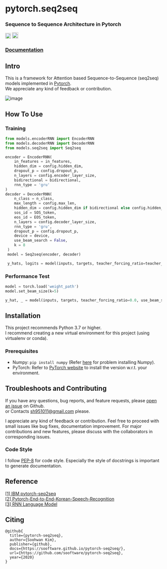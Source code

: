 # pytorch.seq2seq
  
### Sequence to Sequence Architecture in Pytorch  
[<img src="https://github.com/gentaiscool/end2end-asr-pytorch/raw/master/img/pytorch-logo-dark.png" height=18>](https://pytorch.org/) <img src="https://img.shields.io/badge/License-Apache--2.0-yellow" height=20>
  
### [**Documentation**](https://sooftware.github.io/pytorch-seq2seq/)
  
## Intro
  
This is a framework for Attention based Sequence-to-Sequence (seq2seq) models implemented in [Pytorch](https://pytorch.org/).  
We appreciate any kind of feedback or contribution.  
   
![image](https://user-images.githubusercontent.com/42150335/80314394-59844280-882c-11ea-924b-a3d714c78324.png)
  
## How To Use  
  
### Training

```python
from models.encoderRNN import EncoderRNN
from models.decoderRNN import DecoderRNN
from models.seq2seq import Seq2seq

encoder = EncoderRNN(
    in_features = in_features, 
    hidden_dim = config.hidden_dim, 
    dropout_p = config.dropout_p, 
    n_layers = config.encoder_layer_size, 
    bidirectional = bidirectional, 
    rnn_type = 'gru'
)
decoder = DecoderRNN(
    n_class = n_class, 
    max_length = config.max_len, 
    hidden_dim = config.hidden_dim if bidirectional else config.hidden_dim << 1,
    sos_id = SOS_token, 
    eos_id = EOS_token,
    n_layers = config.decoder_layer_size, 
    rnn_type = 'gru', 
    dropout_p = config.dropout_p,
    device = device, 
    use_beam_search = False, 
    k = 8
 )
 model = Seq2seq(encoder, decoder)

 y_hats, logits = model(inputs, targets, teacher_forcing_ratio=teacher_forcing_ratio)
```
  
### Performance Test
```python
model = torch.load('weight_path')
model.set_beam_size(k=5)

y_hat, _ = model(inputs, targets, teacher_forcing_ratio=0.0, use_beam_search=True)
```

## Installation
This project recommends Python 3.7 or higher.   
I recommend creating a new virtual environment for this project (using virtualenv or conda).  

### Prerequisites
  
* Numpy: `pip install numpy` (Refer [here](https://github.com/numpy/numpy) for problem installing Numpy).
* PyTorch: Refer to [PyTorch website](http://pytorch.org/) to install the version w.r.t. your environment.
  
## Troubleshoots and Contributing
If you have any questions, bug reports, and feature requests, please [open an issue](https://github.com/sh951011/PyTorch-Seq2seq/issues) on Github.  
or Contacts sh951011@gmail.com please.
  
I appreciate any kind of feedback or contribution.  Feel free to proceed with small issues like bug fixes, documentation improvement.  For major contributions and new features, please discuss with the collaborators in corresponding issues.  

### Code Style
I follow [PEP-8](https://www.python.org/dev/peps/pep-0008/) for code style. Especially the style of docstrings is important to generate documentation.  
  
## Reference
[[1]   IBM pytorch-seq2seq](https://github.com/IBM/pytorch-seq2seq)   
[[2]   Pytorch-End-to-End-Korean-Speech-Recognition](https://github.com/sooftware/End-to-End-Korean-Speech-Recognition)      
[[3]   RNN Language Model](https://github.com/sooftware/char-rnnlm)      
  
## Citing
```
@github{
  title={pytorch-seq2seq},
  author={Soohwan Kim},
  publisher={github},
  docs={https://sooftware.github.io/pytorch-seq2seq/},
  url={https://github.com/sooftware/pytorch-seq2seq},
  year={2020}
}
```
